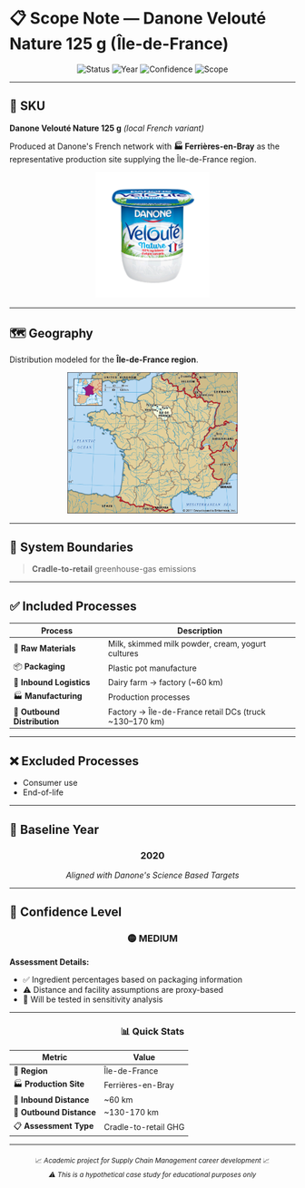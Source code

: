 # 📋 Scope Note — Danone Velouté Nature 125 g (Île-de-France)

<div align="center">

![Status](https://img.shields.io/badge/Status-Active-brightgreen?style=for-the-badge)
![Year](https://img.shields.io/badge/Baseline_Year-2020-blue?style=for-the-badge)
![Confidence](https://img.shields.io/badge/Confidence-Medium-orange?style=for-the-badge)
![Scope](https://img.shields.io/badge/Scope-Cradle_to_Retail-purple?style=for-the-badge)

</div>

---

## 🥛 SKU

**Danone Velouté Nature 125 g** *(local French variant)*

Produced at Danone's French network with **🏭 Ferrières-en-Bray** as the representative production site supplying the Île-de-France region.

<div align="center">
<img src="../images/veloute_nature.png" alt="Velouté Nature" width="200"/>
</div>

---

## 🗺️ Geography

Distribution modeled for the **Île-de-France region**.

<div align="center">
<img src="../images/ile_de_France.jpg" alt="Île-de-France map" width="300"/>
</div>

---

## 🎯 System Boundaries

> **Cradle-to-retail** greenhouse-gas emissions

---

## ✅ Included Processes

| Process | Description |
|---------|-------------|
| 🥛 **Raw Materials** | Milk, skimmed milk powder, cream, yogurt cultures |
| 📦 **Packaging** | Plastic pot manufacture |
| 🚛 **Inbound Logistics** | Dairy farm → factory (~60 km) |
| 🏭 **Manufacturing** | Production processes |
| 🚚 **Outbound Distribution** | Factory → Île-de-France retail DCs (truck ~130–170 km) |

---

## ❌ Excluded Processes

- Consumer use
- End-of-life

---

## 📅 Baseline Year

<div align="center">

### 2020
*Aligned with Danone's Science Based Targets*

</div>

---

## 🎯 Confidence Level

<div align="center">

### 🟡 MEDIUM

</div>

**Assessment Details:**
- ✅ Ingredient percentages based on packaging information
- ⚠️ Distance and facility assumptions are proxy-based
- 🔄 Will be tested in sensitivity analysis

---

<div align="center">

### 📊 Quick Stats

| Metric | Value |
|--------|-------|
| 📍 **Region** | Île-de-France |
| 🏭 **Production Site** | Ferrières-en-Bray |
| 📏 **Inbound Distance** | ~60 km |
| 🚛 **Outbound Distance** | ~130-170 km |
| 📋 **Assessment Type** | Cradle-to-retail GHG |

</div>

---

<div align="center">
<sub>
📈 <em>Academic project for Supply Chain Management career development</em> 📈<br>
<em>⚠️ This is a hypothetical case study for educational purposes only</em>
</sub>
</div>
